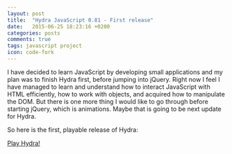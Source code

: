 ```yaml
---
layout: post
title:  "Hydra JavaScript 0.81 - First release"
date:   2015-06-25 18:23:16 +0200
categories: posts
comments: true
tags: javascript project
icon: code-fork
---
```

I have decided to learn JavaScript by developing small applications and my plan was to finish Hydra first, before jumping into jQuery. Right now I feel I have managed to learn and understand how to interact JavaScript with HTML efficiently, how to work with objects, and acquired how to manipulate the DOM. But there is one more thing I would like to go through before starting jQuery, which is animations. Maybe that is going to be next update for Hydra.

So here is the first, playable release of Hydra:

[Play Hydra!](http://gaborpinter.net/webapps/hydra)